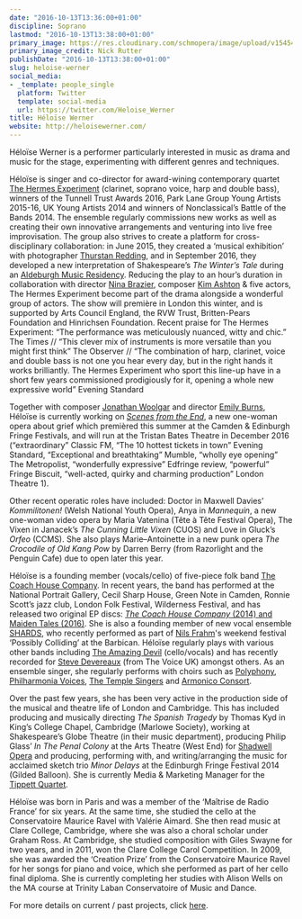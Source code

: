 ```yaml
---
date: "2016-10-13T13:36:00+01:00"
discipline: Soprano
lastmod: "2016-10-13T13:38:00+01:00"
primary_image: https://res.cloudinary.com/schmopera/image/upload/v1545409169/media/webhook-uploads/1476361768294/2016-10-13---Werner-Rutter-Square.jpg.jpg
primary_image_credit: Nick Rutter
publishDate: "2016-10-13T13:38:00+01:00"
slug: heloise-werner
social_media:
- _template: people_single
  platform: Twitter
  template: social-media
  url: https://twitter.com/Heloise_Werner
title: Héloïse Werner
website: http://heloisewerner.com/
---
```


Héloïse Werner is a performer particularly interested in music as drama and music for the stage, experimenting with different genres and techniques.

Héloïse is singer and co-director for award-wining contemporary quartet [The Hermes Experiment](http://www.thehermesexperiment.com/) (clarinet, soprano voice, harp and double bass), winners of the Tunnell Trust Awards 2016, Park Lane Group Young Artists 2015-16, UK Young Artists 2014 and winners of Nonclassical’s Battle of the Bands 2014. The ensemble regularly commissions new works as well as creating their own innovative arrangements and venturing into live free improvisation. The group also strives to create a platform for cross-disciplinary collaboration: in June 2015, they created a ‘musical exhibition’ with photographer [Thurstan Redding](http://www.thurstanredding.com/), and in September 2016, they developed a new interpretation of Shakespeare’s *The Winter’s Tale* during an [Aldeburgh Music Residency](http://www.aldeburgh.co.uk/residencies/current-future-projects). Reducing the play to an hour’s duration in collaboration with director [Nina Brazier](http://www.ninabrazier.co.uk/), composer [Kim Ashton](https://kimbashton.wordpress.com/) & five actors, The Hermes Experiment become part of the drama alongside a wonderful group of actors. The show will première in London this winter, and is supported by Arts Council England, the RVW Trust, Britten-Pears Foundation and Hinrichsen Foundation. Recent praise for The Hermes Experiment: “The performance was meticulously nuanced, witty and chic.” The Times // “This clever mix of instruments is more versatile than you might first think” The Observer // “The combination of harp, clarinet, voice and double bass is not one you hear every day, but in the right hands it works brilliantly. The Hermes Experiment who sport this line-up have in a short few years commissioned prodigiously for it, opening a whole new expressive world” Evening Standard

Together with composer [Jonathan Woolgar](https://jonathanwoolgar.com/) and director [Emily Burns](http://www.emily-burns.com/), Héloïse is currently working on [*Scenes from the End*](http://heloisewerner.com/scenes-from-the-end-16/), a new one-woman opera about grief which premièred this summer at the Camden & Edinburgh Fringe Festivals, and will run at the Tristan Bates Theatre in December 2016 (“extraordinary” Classic FM, “The 10 hottest tickets in town” Evening Standard, “Exceptional and breathtaking” Mumble, “wholly eye opening” The Metropolist, “wonderfully expressive” Edfringe review, “powerful” Fringe Biscuit, “well-acted, quirky and charming production” London Theatre 1).

Other recent operatic roles have included: Doctor in Maxwell Davies’ *Kommilitonen!* (Welsh National Youth Opera), Anya in *Mannequin*, a new one-woman video opera by Maria Vatenina (Tête à Tête Festival Opera), The Vixen in Janacek’s *The Cunning Little Vixen* (CUOS) and Love in Gluck’s *Orfeo* (CCMS). She also plays Marie–Antoinette in a new punk opera *The Crocodile of Old Kang Pow* by Darren Berry (from Razorlight and the Penguin Cafe) due to open later this year.

Héloïse is a founding member (vocals/cello) of five-piece folk band [The Coach House Company](http://thecoachhousecompany.co.uk/). In recent years, the band has performed at the National Portrait Gallery, Cecil Sharp House, Green Note in Camden, Ronnie Scott’s jazz club, London Folk Festival, Wilderness Festival, and has released two original EP discs: [*The Coach House Company* (2014) and Maiden Tales (2016)](http://thecoachhousecompany.bandcamp.com/). She is also a founding member of new vocal ensemble [SHARDS](http://shardsvoices.com/), who recently performed as part of [Nils Frahm](http://www.nilsfrahm.com/)'s weekend festival ‘Possibly Colliding’ at the Barbican. Héloïse regularly plays with various other bands including [The Amazing Devil](http://www.theamazingdevil.com/) (cello/vocals) and has recently recorded for [Steve Devereaux](http://www.stevedevereaux.co.uk/) (from The Voice UK) amongst others. As an ensemble singer, she regularly performs with choirs such as [Polyphony](http://www.stephenlayton.com/polyphony), [Philharmonia Voices](http://www.philharmoniavoices.org/), [The Temple Singers](http://www.templechurch.com/music/the-temple-singers/) and [Armonico Consort](http://www.armonico.org.uk/).

Over the past few years, she has been very active in the production side of the musical and theatre life of London and Cambridge. This has included producing and musically directing *The Spanish Tragedy* by Thomas Kyd in King’s College Chapel, Cambridge (Marlowe Society), working at Shakespeare’s Globe Theatre (in their music department), producing Philip Glass’ *In The Penal Colony* at the Arts Theatre (West End) for [Shadwell Opera](http://www.shadwellopera.co.uk/) and producing, performing with, and writing/arranging the music for acclaimed sketch trio *Minor Delays* at the Edinburgh Fringe Festival 2014 (Gilded Balloon). She is currently Media & Marketing Manager for the [Tippett Quartet](http://www.tippettquartet.co.uk/).

Héloïse was born in Paris and was a member of the ‘Maîtrise de Radio France’ for six years. At the same time, she studied the cello at the Conservatoire Maurice Ravel with Valérie Aimard. She then read music at Clare College, Cambridge, where she was also a choral scholar under Graham Ross. At Cambridge, she studied composition with Giles Swayne for two years, and in 2011, won the Clare College Carol Competition. In 2009, she was awarded the ‘Creation Prize’ from the Conservatoire Maurice Ravel for her songs for piano and voice, which she performed as part of her cello final diploma. She is currently completing her studies with Alison Wells on the MA course at Trinity Laban Conservatoire of Music and Dance.

For more details on current / past projects, click [here](http://heloisewerner.com/projects/).
